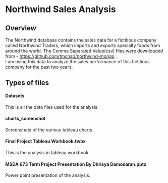 # Northwind Sales Analysis
## Overview
The Northwind database contains the sales data for a fictitious company called Northwind Traders, which imports and exports specialty foods from around the world.
The Comma Separated Value(csv) files were downloaded from -  https://github.com/tmcnab/northwind-mongo .  
I am using this data to analyze the sales performance of this fictitious company for the past two years.

## Types of files  
#### Datasets
This is all the data files used for the analysis.
#### charts_screenshot
Screenshots of the various tableau charts.
#### Final Project Tableau Workbook.twbx
This is the analysis in tableau workbook.  
#### MSDA 673 Term Project Presentation  By Dhrisya Damodaran.pptx  
Power point presentation of the analysis.  
